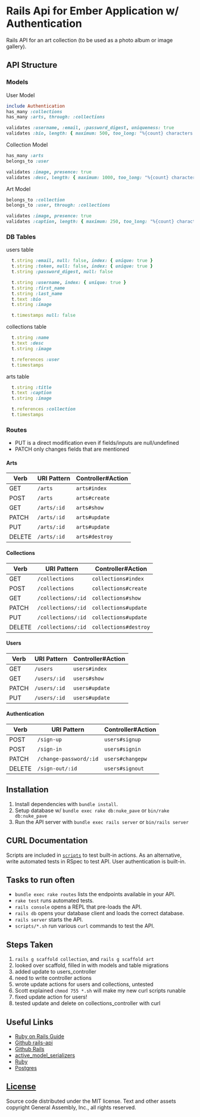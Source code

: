 # Rails Api for Ember Application w/ Authentication

Rails API for an art collection (to be used as a photo album or image gallery).

## API Structure

### Models

User Model

```ruby
include Authentication
has_many :collections
has_many :arts, through: :collections

validates :username, :email, :password_digest, uniqueness: true
validates :bio, length: { maximum: 500, too_long: "%{count} characters is the maximum allowed" }
```

Collection Model

```ruby
has_many :arts
belongs_to :user

validates :image, presence: true
validates :desc, length: { maximum: 1000, too_long: "%{count} characters is the maximum allowed" }
```

Art Model

```ruby
belongs_to :collection
belongs_to :user, through: :collections

validates :image, presence: true
validates :caption, length: { maximum: 250, too_long: "%{count} characters is the maximum allowed" }
```

### DB Tables

users table

```ruby
  t.string :email, null: false, index: { unique: true }
  t.string :token, null: false, index: { unique: true }
  t.string :password_digest, null: false

  t.string :username, index: { unique: true }
  t.string :first_name
  t.string :last_name
  t.text :bio
  t.string :image

  t.timestamps null: false
```

collections table

```ruby
  t.string :name
  t.text :desc
  t.string :image

  t.references :user
  t.timestamps
```

arts table

```ruby
  t.string :title
  t.text :caption
  t.string :image

  t.references :collection
  t.timestamps
```

### Routes

-   PUT is a direct modification even if fields/inputs are null/undefined
-   PATCH only changes fields that are mentioned

#### Arts

| Verb   | URI Pattern | Controller#Action |
| -------|-------------|-------------------|
| GET    | `/arts`     | `arts#index`      |
| POST   | `/arts`     | `arts#create`     |
| GET    | `/arts/:id` | `arts#show`       |
| PATCH  | `/arts/:id` | `arts#update`     |
| PUT    | `/arts/:id` | `arts#update`     |
| DELETE | `/arts/:id` | `arts#destroy`    |

#### Collections

| Verb   | URI Pattern        | Controller#Action     |
| -------|--------------------|-----------------------|
| GET    | `/collections`     | `collections#index`   |
| POST   | `/collections`     | `collections#create`  |
| GET    | `/collections/:id` | `collections#show`    |
| PATCH  | `/collections/:id` | `collections#update`  |
| PUT    | `/collections/:id` | `collections#update`  |
| DELETE | `/collections/:id` | `collections#destroy` |

#### Users

| Verb  | URI Pattern  | Controller#Action |
|-------|--------------|-------------------|
| GET   | `/users`     | `users#index`     |
| GET   | `/users/:id` | `users#show`      |
| PATCH | `/users/:id` | `users#update`    |
| PUT   | `/users/:id` | `users#update`    |

#### Authentication

| Verb   | URI Pattern            | Controller#Action |
|--------|------------------------|-------------------|
| POST   | `/sign-up`             | `users#signup`    |
| POST   | `/sign-in`             | `users#signin`    |
| PATCH  | `/change-password/:id` | `users#changepw`  |
| DELETE | `/sign-out/:id`        | `users#signout`   |

## Installation

1.  Install dependencies with `bundle install`.
1.  Setup database w/ `bundle exec rake db:nuke_pave` or `bin/rake db:nuke_pave`
1.  Run the API server with `bundle exec rails server` or `bin/rails server`

## CURL Documentation

Scripts are included in [`scripts`](scripts) to test built-in actions.
As an alternative, write automated tests in RSpec to test API.
User authentication is built-in.

## Tasks to run often

-   `bundle exec rake routes` lists the endpoints available in your API.
-   `rake test` runs automated tests.
-   `rails console` opens a REPL that pre-loads the API.
-   `rails db` opens your database client and loads the correct database.
-   `rails server` starts the API.
-   `scripts/*.sh` run various `curl` commands to test the API.

## Steps Taken

1.  `rails g scaffold collection`, and `rails g scaffold art`
1.  looked over scaffold, filled in with models and table migrations
1.  added update to users_controller
1.  need to write controller actions
1.  wrote update actions for users and collections, untested
1.  Scott explained `chmod 755 *.sh` will make my new curl scripts runable
1.  fixed update action for users!
1.  tested update and delete on collections_controller with curl

## Useful Links

-   [Ruby on Rails Guide](http://guides.rubyonrails.org/)
-   [Github rails-api](https://github.com/rails-api/rails-api)
-   [Github Rails](https://github.com/rails/rails)
-   [active_model_serializers](https://github.com/rails-api/active_model_serializers)
-   [Ruby](https://www.ruby-lang.org/en/)
-   [Postgres](http://www.postgresql.org)

## [License](LICENSE)

Source code distributed under the MIT license. Text and other assets copyright
General Assembly, Inc., all rights reserved.

